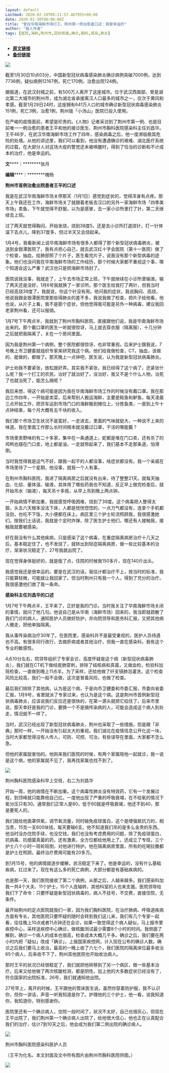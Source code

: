 ```yaml
---
layout: default
Lastmod: 2020-02-28T09:21:57.467955+00:00
date: 2020-01-30T00:00:00Z
title: "曾在华南海鲜市场打工，荆州第一例治愈者口述：我是幸运的"
author: "每人作者"
tags: [医院,海鲜,荆州市,冠状病毒,确诊,胸科,感染,肺炎]
---
```


* [**原文链接**](http://mp.weixin.qq.com/s?__biz=MjEwMzA5NTcyMQ==&mid=2653108090&idx=1&sn=27275832eee6221cf7997380ad42df92&chksm=4eb2d1bc79c558aaf4f4978031398392bdd24f68dce6234a7813895f205a833a33f5dd2881f3#rd)
* [**备份链接**](https://archive.ph/I3ZFt)


![](/images/post/803a5218c5b970b1d3533cd228858f5e.jpg)  

截至1月30日10点03分，中国新型冠状病毒感染肺炎确诊病例突破7000例，达到7736例，疑似病例12167例，死亡170例，治愈出院124例。  

据报道，在武汉封城之前，有500万人离开了这座城市。位于武汉西南部、曾是湖北第二大城市的荆州市，成为湖北省承接离汉人口最多的城市之一，仅次于黄冈和孝感。截至1月29日24时，这座拥有641万人口的城市确诊新型冠状病毒感染肺炎151例，死亡3例，治愈1例，荆州版「小汤山」医院已投入使用。

在严峻的疫情面前，希望是珍贵的。《人物》记者采访到了荆州市第一例、也是目前唯一一例治愈的患者王平和他的接诊医生、荆州市胸科医院感染科主任刘昌华。王平46岁，在武汉华南海鲜市场工作了四年，感染病毒之后，他一度濒临极其危险的处境。从他的讲述里，我们可以看到，他没有遭遇确诊的艰难、湖北医疗系统的过载，在大部分人对这场大疫的警觉还未被唤醒时，得到了恰当的诊断和不计成本的治疗，他是幸运的。

**文******｜********张月

**编辑******｜********槐杨

**荆州市首例治愈出院患者王平的口述**

我是在武汉华南海鲜市场关停那天（1月1日）感觉到症状的，觉得浑身有点疼。那天上午我还在工作，海鲜市场关了就跟着老板去汉口的另外一家海鲜市场「四季美市场」卖鱼，下午就觉得不舒服，以为是感冒，去一家小诊所里打了针，第二天继续去上班。

过了两天就觉得胸闷，开始发烧，烧到38度5，还是去小诊所打退烧针，打一针体温下去点儿，降到37度多，但过半天又会烧起来。

1月4号，我看新闻上说华南海鲜市场有很多人都得了那个新型冠状病毒肺炎，被送到金银潭医院了，我有点担心自己，就去武汉红十字会医院（第十一医院）做了个检查，抽血，给肺部照了个片子，医生看完片子，说我没有那个新型病毒的迹象。他们也没问我在华南海鲜市场的工作经历，那个时候大家都不重视这个事，哪个知道会这么严重？武汉也只是把海鲜市场封了。

医院说我没事，我就走了，上午去市场正常上班，下午就继续在小诊所里输液。输了两天还是没好，1月6号我就换了一家诊所。那个医生给我打了两针，但我当时已经高烧39度了，我就说，你这个针没有用。他问我的症状，我说胸闷、高烧，他说我跟金银潭医院里那些得肺炎的差不多，我说我做了检查，把片子给他看，他也说，从片子上看，我不是那个症状，但他觉得我可能是另外一种病毒，建议我回老家荆州看，还可以报销。

1月7号下午两点半，我就到了荆州市胸科医院，直接跟他们说，我是华南海鲜市场出来的。那个戴口罩的医生一听就很惊讶，马上就去穿衣服（隔离服），十几分钟之后就把我隔离了，关在一个房间里面。

因为我是荆州第一个病例，整个医院都很惊讶，也非常重视。后来护士跟我说，7号晚上市卫健委就组织专家来研究我这个病。他们给我做检查，CT，抽血，该做的、能做的，都做了。那天晚上一点钟吧，医生说，认为我是新型冠状病毒肺炎。

护士劝我不要紧张，放松就好弄。其实我不紧张，我已经得了这个病了，还紧张什么呢？我一个打工的农民，治好了就治好了，没治好，我又不是个什么人物，治死了也就治死了，能怎么搞呢？

我后来想，得这个病可能是因为我在华南海鲜市场工作的时候没有戴口罩。我在那边工作四年，一开始是卖菜，后来帮别人搬运海鲜，主要是鲑鱼和鲈鱼，每天凌晨三点开始工作，把货车运到市场门口的海鲜搬到摊位上，分拣鱼类，一直到上午十点钟结束，每个月大概有五千块的收入。

我们那个市场卫生状况不是蛮好，一走进去，里面的气味就挺大，一种说不上来的味道。我在里面工作那么长时间根本就没戴过口罩，干活的哪能戴？

市场里卖野味的有二十多家，集中在一条通道上，蛇都是堆在门口卖，还有杀了的鸡鸭也摆在门口卖，地上都是油，一走就带起来了，我们基本不走那条道，怕滑倒。

当时我觉得我是运气不好，跟我一起干的人都没事，啥症状都没有。我一个亲戚在市场里待了一个星期，他没事，就我一个人有事。

在荆州市胸科医院，我进了隔离病房之后就没有出来，待了整整21天。就每天抽血、化验、量体温、输液，具体用了哪些药我也不知道，反正早上做完检查后，就开始吊水（输液），每天吊十多瓶，从早上吊到晚上两点钟。

一开始病情不断加重，我就感觉呼吸困难，烧到了39度。这个病毒把人整得太狠，头五六天根本没法下床，人都是恍恍惚惚的，一点力气都没有，连拿个手机都没劲，也吃不下饭，大小便都在床上。病区里三个护士轮流照顾我，我很感激她们。按我们土话说，我就是个定时炸弹，除了医生护士他们，哪还有人接触我，接触我就要被感染。

好在我没有什么其他疾病，只是感染了这个病毒，在重症隔离病房治疗十几天之后，基本稳定住了，也不发烧了，就转出到轻症隔离病房，做一些比较基本的治疗，渐渐状况稳定了，27号我就出院了。

现在觉得身体挺好的，就是瘦了点，住院的时候我150多斤，现在140斤出头。

我感觉我还是很幸运的。要是在武汉的话，我估计都治疗不上，按当时的标准，我只能算轻微，可能就让我回家了。但当时荆州只有我一个人，得到了充分的治疗。我很感激他们救了我一条命。

**感染科主任刘昌华的口述**

1月7号下午两点半，王平来了，正好是我的门诊。当时我关注了华南海鲜市场关闭的事情，就问了他几句。他说自己是从华南（海鲜市场）回来的，我当即就疏散了我们门诊的病人，通知医护人员做好防护，并向院领导和医务科汇报，又把其他病人撤走，把他单独隔离。

我从事传染病治疗30年了。在医院里，感染科并不是最受重视的，医护人员待遇也不高。有很多同行改行，去做肝病或者其他治疗，但我一直在感染科，我有这个专业的敏感性。

4点10分左右，院领导组织了专家会诊，高度怀疑是这个病（新型冠状病毒肺炎），我们就在CT机下做经皮肺穿刺，排除了结核病和真菌，又做血检，检验科加班检查，一直做到晚上11点半。为了采样，还给他做了纤支镜肺泡灌洗，这个检查风险比较高，我们一般不会做，这次是冒着风险，也做了检查。

最后我们排除了其他病，认为是这个病，于是向市卫健委和市委汇报，市委向省委汇报，1月9号，省里就派了专家过来，也认为是这个病。这是荆州市首例新型冠状病毒肺炎，应该说我们反应还是很快的，在第一源头就把它掐住了。后来市里说，那天幸好是我的门诊，要换一个不是搞传染病的人，可能会造成这个病人到处走，情况就不一样了。

当时，武汉已经出现了新型冠状病毒肺炎，荆州也采取了一些措施，但是跟「非典」那时一样，一开始没有引起太大的重视。我们湖北在疫情信息公开化这一块，当时大家都觉得没有人传人，可防、可控、可治，有些误导在里面，大家都不怎么急。

但他的家属挺害怕的。他刚来我们医院的时候，有两个家属陪他一起就诊，我一说是这个病，他的家属就不见了，我再找家属也找不到了。

![](/images/post/157c12bbefe0322502eac184510030ae.jpg)

荆州胸科医院感染科早上交班，右二为刘昌华 

开始一周，他的病情在不断加重。这个病毒性肺炎没有特效药，它有一个发展过程，到顶峰就只能靠他自己扛。一度他出现了严重的呼吸衰竭，在不给氧的情况下氧分压只有30。通常我们正常人是80，低于60就是呼吸衰竭，他还不到40，那是要死人的。

我们就给他面罩供氧，调节氧流量，同时输免疫球蛋白，这个是增强抵抗力的，相当贵，15克一支600块钱，每天要输6支。他不知道我们吊的是多么金贵的东西。他当时没办住院手续，也没交钱，我们也没有考虑费用的问题，除了免疫球蛋白，抗病毒、抗细菌真菌的药，还有激素，全方位都给他用上了。还成立了专班，三个护士八个小时一班轮班倒，对他进行特护。他在隔离病房里面，所有的吃喝拉撒都是护士在照顾。最终治疗费用可能有20多万。

到1月15号，他的病情就逐步缓解，状况稳定下来了。他是幸运的，没有什么基础疾病，扛过来了。现在有这么多的死亡病例，大部分都是有基础疾病的。

也是那一天，我们医院接收了第二个病例，从那之后，人越来越多。我们感染科加我一共4个大夫、11个护士，15个人连轴转，其他科室的人也来支援。医院领导给我们下了命令：只要怀疑是新型冠状病毒的，病人不挂号，不交费，直接住院，无条件。

最开始荆州的定点医院就我们一家，因为我们胸科医院，在治疗肺病、呼吸道疾病方面有专长，其他医院只要怀疑的随时会转到我们这儿来，我们有几个专家一起看，往往晚上10点或者11点钟还在会诊，如果一致觉得这个病人疑似，马上报市里疾控中心，采样送疾控中心确诊，做核酸测试最少需要8个小时的时间。我侧面了解到，确诊一个病人的成本也很高，检查成本大概几千多。确诊之后，我们要在两小时内把「疑似」改成「确诊」，上报国家疾控网，计入现在公布的确诊人数。确诊之后我们要马上收治，最高的一晚上收了六七个，我们医院的隔离床位最多收治65个病人，后来收不下了，荆州其他医院也开始收治病人。

那时王平的状况已经很稳定了，我们就把他转移到了另一个病区，做一些基本治疗。后来又给他做了两次核酸检测，都是阴性，加上他的大多数症状已经没有了，符合国家的出院标准，26号，我们就通知他出院。

27号早上，离开的时候，王平跟他的管床医生说，虽然你穿着防护服，我不认识你，但你一讲话，声音一听我知道是你了。护理他的三个护士，他一看，说我知道你，我知道你，特别感谢你。

医院里还有一个确诊病人，住院一段时间了，状况不太好，自己也很灰心，但现在王平出院了，我们荆州第一个确诊病人出院了，给他很大信心，他也正在认真配合我们的治疗，估计7到10天之后，他会成为我们第二例出院的确诊病人。

![](/images/post/40b9ad0696de8a6e9e53cee12dda1a50.jpg)

荆州市胸科医院感染科医护人员 

  
（王平为化名。本文封面及文中所有图片由荆州市胸科医院供图。）

![](/images/post/648066d03ab677ff2788f4213b35b21f.jpg)

